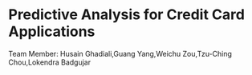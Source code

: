 # Predictive Analysis for Credit Card Applications
 Team Member:
 Husain Ghadiali,Guang Yang,Weichu Zou,Tzu-Ching Chou,Lokendra Badgujar
